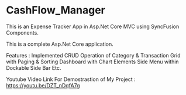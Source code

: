# CashFlow_Manager
This is an Expense Tracker App in Asp.Net Core MVC using SyncFusion Components.

This is a complete Asp.Net Core application.

Features : Implemented CRUD Operation of Category & Transaction Grid with Paging & Sorting Dashboard with Chart Elements Side Menu within Dockable Side Bar Etc.

Youtube Video Link For Demostrastion of My Project : https://youtu.be/DZT_nDqfA7g
